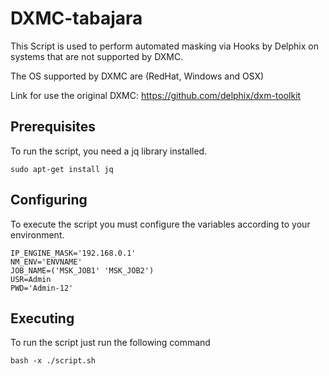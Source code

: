 # DXMC-tabajara

This Script is used to perform automated masking via Hooks by Delphix on systems that are not supported by DXMC.

The OS supported by DXMC are (RedHat, Windows and OSX)

Link for use the original DXMC: https://github.com/delphix/dxm-toolkit

## Prerequisites
To run the script, you need a jq library installed.

```
sudo apt-get install jq
```

## Configuring
To execute the script you must configure the variables according to your environment.

```
IP_ENGINE_MASK='192.168.0.1'
NM_ENV='ENVNAME'
JOB_NAME=('MSK_JOB1' 'MSK_JOB2') 
USR=Admin
PWD='Admin-12'
```

## Executing
To run the script just run the following command

```shell
bash -x ./script.sh
```
